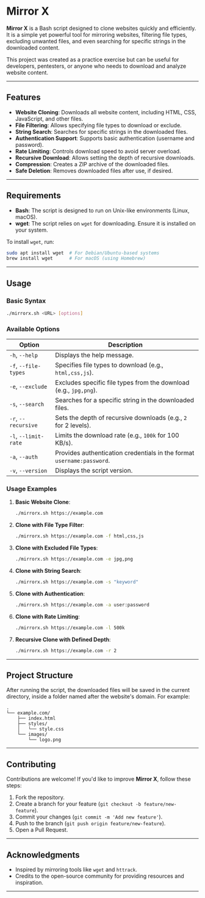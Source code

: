 # Mirror X

**Mirror X** is a Bash script designed to clone websites quickly and efficiently. It is a simple yet powerful tool for mirroring websites, filtering file types, excluding unwanted files, and even searching for specific strings in the downloaded content.

This project was created as a practice exercise but can be useful for developers, pentesters, or anyone who needs to download and analyze website content.

---

## Features

- **Website Cloning**: Downloads all website content, including HTML, CSS, JavaScript, and other files.
- **File Filtering**: Allows specifying file types to download or exclude.
- **String Search**: Searches for specific strings in the downloaded files.
- **Authentication Support**: Supports basic authentication (username and password).
- **Rate Limiting**: Controls download speed to avoid server overload.
- **Recursive Download**: Allows setting the depth of recursive downloads.
- **Compression**: Creates a ZIP archive of the downloaded files.
- **Safe Deletion**: Removes downloaded files after use, if desired.

---

## Requirements

- **Bash**: The script is designed to run on Unix-like environments (Linux, macOS).
- **wget**: The script relies on `wget` for downloading. Ensure it is installed on your system.

To install `wget`, run:

```bash
sudo apt install wget  # For Debian/Ubuntu-based systems
brew install wget      # For macOS (using Homebrew)
```

---

## Usage

### Basic Syntax

```bash
./mirrorx.sh <URL> [options]
```

### Available Options

| Option                  | Description                                                                 |
|-------------------------|-----------------------------------------------------------------------------|
| `-h`, `--help`          | Displays the help message.                                                  |
| `-f`, `--file-types`    | Specifies file types to download (e.g., `html,css,js`).                     |
| `-e`, `--exclude`       | Excludes specific file types from the download (e.g., `jpg,png`).           |
| `-s`, `--search`        | Searches for a specific string in the downloaded files.                     |
| `-r`, `--recursive`     | Sets the depth of recursive downloads (e.g., `2` for 2 levels).             |
| `-l`, `--limit-rate`    | Limits the download rate (e.g., `100k` for 100 KB/s).                       |
| `-a`, `--auth`          | Provides authentication credentials in the format `username:password`.      |
| `-v`, `--version`       | Displays the script version.                                                |

### Usage Examples

1. **Basic Website Clone**:
   ```bash
   ./mirrorx.sh https://example.com
   ```

2. **Clone with File Type Filter**:
   ```bash
   ./mirrorx.sh https://example.com -f html,css,js
   ```

3. **Clone with Excluded File Types**:
   ```bash
   ./mirrorx.sh https://example.com -e jpg,png
   ```

4. **Clone with String Search**:
   ```bash
   ./mirrorx.sh https://example.com -s "keyword"
   ```

5. **Clone with Authentication**:
   ```bash
   ./mirrorx.sh https://example.com -a user:password
   ```

6. **Clone with Rate Limiting**:
   ```bash
   ./mirrorx.sh https://example.com -l 500k
   ```

7. **Recursive Clone with Defined Depth**:
   ```bash
   ./mirrorx.sh https://example.com -r 2
   ```

---

## Project Structure

After running the script, the downloaded files will be saved in the current directory, inside a folder named after the website's domain. For example:

```
.
└── example.com/
    ├── index.html
    ├── styles/
    │   └── style.css
    └── images/
        └── logo.png
```

---

## Contributing

Contributions are welcome! If you'd like to improve **Mirror X**, follow these steps:

1. Fork the repository.
2. Create a branch for your feature (`git checkout -b feature/new-feature`).
3. Commit your changes (`git commit -m 'Add new feature'`).
4. Push to the branch (`git push origin feature/new-feature`).
5. Open a Pull Request.

---

## Acknowledgments

- Inspired by mirroring tools like `wget` and `httrack`.
- Credits to the open-source community for providing resources and inspiration.

---
